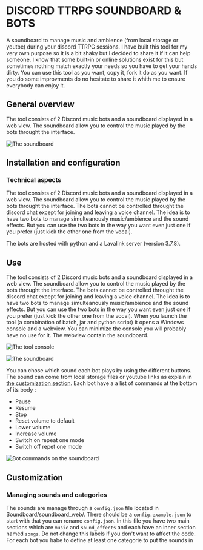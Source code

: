 # DISCORD TTRPG SOUNDBOARD & BOTS
A soundboard to manage music and ambience (from local storage or youtbe) during your discord TTRPG sessions. I have built this tool for my very own purpose so it is a bit shaky but I decided to share it if it can help someone. I know that some built-in or online solutions exist for this but sometimes nothing match exactly your needs so you have to get your hands dirty. You can use this tool as you want, copy it, fork it do as you want. If you do some improvments do no hesitate to share it whith me to ensure everybody can enjoy it. 

## General overview
The tool consists of 2 Discord music bots and a soundboard displayed in a web view. The soundboard allow you to control the music played by the bots throught the interface.

![The soundboard](https://github.com/AurelienDellac/discord-ttrpg-soundboard/assets/33094417/9b1cdc44-a963-47ed-b80f-c45f251bbec8)

## Installation and configuration
### Technical aspects
The tool consists of 2 Discord music bots and a soundboard displayed in a web view. The soundboard allow you to control the music played by the bots throught the interface. The bots cannot be controlled throught the discord chat except for joining and leaving a voice channel. The idea is to have two bots to manage simulteanously music/ambience and the sound effects. But you can use the two bots in the way you want even just one if you prefer (just kick the other one from the vocal).

The bots are hosted with python and a Lavalink server (version 3.7.8).

## Use
The tool consists of 2 Discord music bots and a soundboard displayed in a web view. The soundboard allow you to control the music played by the bots throught the interface. The bots cannot be controlled throught the discord chat except for joining and leaving a voice channel. The idea is to have two bots to manage simulteanously music/ambience and the sound effects. But you can use the two bots in the way you want even just one if you prefer (just kick the other one from the vocal). When you launch the tool (a combination of batch, jar and python script) it opens a Windows console and a webview. You can minimize the console you will probably have no use for it. The webview contain the soundboard.

![The tool console](https://github.com/AurelienDellac/discord-ttrpg-soundboard/assets/33094417/2e7629c4-a616-43ff-a757-dfd68bbac7ec)

![The soundboard](https://github.com/AurelienDellac/discord-ttrpg-soundboard/assets/33094417/9b1cdc44-a963-47ed-b80f-c45f251bbec8)

You can chose which sound each bot plays by using the different buttons. The sound can come from local storage files or youtube links as explain in [the customization section](#customization). Each bot have a a list of commands at the bottom of its body :
- Pause
- Resume
- Stop
- Reset volume to default
- Lower volume
- Increase volume
- Switch on repeat one mode
- Switch off repet one mode

![Bot commands on the soundboard](https://github.com/AurelienDellac/discord-ttrpg-soundboard/assets/33094417/873a97e5-f251-4331-9ecc-6b075ac372c2)

## Customization
### Managing sounds and categories
The sounds are manage through a `config.json` file located in Soundboard/soundboard_web/. There should be a `config.example.json` to start with that you can rename `config.json`. In this file you have two main sections which are `music` and `sound_effects` and each have an inner section named `songs`. Do not change this labels if you don't want to affect the code. For each bot you habe to define at least one categorie to put the sounds in
